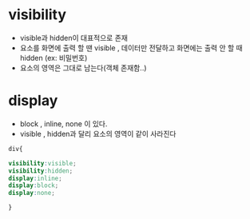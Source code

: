 # visibility 
- visible과 hidden이 대표적으로 존재
- 요소를 화면에 출력 할 땐 visible , 데이터만 전달하고 화면에는 출력 안 할 때 hidden (ex: 비밀번호)  
- 요소의 영역은 그대로 남는다(객체 존재함..)  


# display
- block , inline, none 이 있다.
- visible , hidden과 달리 요소의 영역이 같이 사라진다


```css
div{

visibility:visible;
visibility:hidden;
display:inline;
display:block;
display:none;

}
```